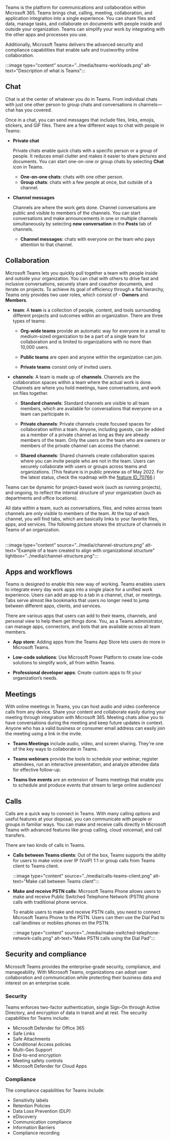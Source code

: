 Teams is the platform for communications and collaboration within Microsoft 365. Teams brings chat, calling, meeting, collaboration, and application integration into a single experience. You can share files and data, manage tasks, and collaborate on documents with people inside and outside your organization. Teams can simplify your work by integrating with the other apps and processes you use.

Additionally, Microsoft Teams delivers the advanced security and compliance capabilities that enable safe and trustworthy online collaboration.

‎:::image type="content" source="../media/teams-workloads.png" alt-text="Description of what is Teams":::

## Chat

Chat is at the center of whatever you do in Teams. From individual chats with just one other person to group chats and conversations in channels—chat has you covered. 

Once in a chat, you can send messages that include files, links, emojis, stickers, and GIF files. There are a few different ways to chat with people in Teams:

* **Private chat** 

    Private chats enable quick chats with a specific person or a group of people. It reduces email clutter and makes it easier to share pictures and documents. You can start one-on-one or group chats by selecting **Chat** icon in Teams. 
    
    * **One-on-one chats**: chats with one other person.
    * **Group chats**: chats with a few people at once, but outside of a channel.

* **Channel messages**

    Channels are where the work gets done. Channel conversations are public and visible to members of the channels. You can start conversations and make announcements in one or multiple channels simultaneously by selecting **new conversation** in the **Posts** tab of channels. 

    * **Channel messages**: chats with everyone on the team who pays attention to that channel.


## Collaboration
Microsoft Teams lets you quickly pull together a team with people inside and outside your organization. You can chat with others to drive fast and inclusive conversations, securely share and coauthor documents, and iterate on projects. To achieve its goal of efficiency through a flat hierarchy, Teams only provides two user roles, which consist of - **Owners** and **Members**.

* **team**: A **team** is a collection of people, content, and tools surrounding different projects and outcomes within an organization. There are three types of teams:

    * **Org-wide teams** provide an automatic way for everyone in a small to medium-sized organization to be a part of a single team for collaboration and is limited to organizations with no more than 10,000 users.

    * **Public teams** are open and anyone within the organization can join. 
    * **Private teams** consist only of invited users.
    

* **channels**: A team is made up of **channels**. Channels are the collaboration spaces within a team where the actual work is done. Channels are where you hold meetings, have conversations, and work on files together.

    * **Standard channels**: Standard channels are visible to all team members, which are available for conversations that everyone on a team can participate in. 

    * **Private channels**: Private channels create focused spaces for collaboration within a team. Anyone, including guests, can be added as a member of a private channel as long as they are already members of the team. Only the users on the team who are owners or members of the private channel can access the channel. 

    * **Shared channels**: Shared channels create collaboration spaces where you can invite people who are not in the team. Users can securely collaborate with users or groups across teams and organizations. (This feature is in public preview as of May 2022. For the latest status, check the roadmap with the [feature ID_70766](https://www.microsoft.com/microsoft-365/roadmap?filters=&searchterms=70766&azure-portal=true).)
    
Teams can be dynamic for project-based work (such as running projects), and ongoing, to reflect the internal structure of your organization (such as departments and office locations). 

All data within a team, such as conversations, files, and notes across team channels are only visible to members of the team. At the top of each channel, you will find tabs, which are basically links to your favorite files, apps, and services. The following picture shows the structure of channels in Teams of an organization.  
‎

‎:::image type="content" source="../media/channel-structure.png" alt-text="Example of a team created to align with organizational structure" lightbox="../media/channel-structure.png":::


## Apps and workflows
Teams is designed to enable this new way of working. Teams enables users to integrate every day work apps into a single place for a unified work experience. Users can add an app to a tab in a channel, chat, or meetings. Tabs serve almost like bookmarks that users no longer need to jump between different apps, clients, and services. 

There are various apps that users can add to their teams, channels, and personal view to help them get things done. You, as a Teams administrator, can manage apps, connectors, and bots that are available across all team members.  

* **App store**: Adding apps from the Teams App Store lets users do more in Microsoft Teams.

* **Low-code solutions**: Use Microsoft Power Platform to create low-code solutions to simplify work, all from within Teams.

* **Professional developer apps**: Create custom apps to fit your organization’s needs.

## Meetings

With online meetings in Teams, you can host audio and video conference calls from any device. Share your content and collaborate easily during your meeting through integration with Microsoft 365. Meeting chats allow you to have conversations during the meeting and keep future updates in context. Anyone who has a valid business or consumer email address can easily join the meeting using a link in the invite. 

* **Teams Meetings** include audio, video, and screen sharing. They're one of the key ways to collaborate in Teams.

* **Teams webinars** provide the tools to schedule your webinar, register attendees, run an interactive presentation, and analyze attendee data for effective follow-up.

* **Teams live events** are an extension of Teams meetings that enable you to schedule and produce events that stream to large online audiences!

## Calls

Calls are a quick way to connect in Teams. With many calling options and useful features at your disposal, you can communicate with people or groups in familiar ways. You can make and receive calls directly in Microsoft Teams with advanced features like group calling, cloud voicemail, and call transfers. 

There are two kinds of calls in Teams. 

* **Calls between Teams clients**: Out of the box, Teams supports the ability for users to make voice over IP (VoIP) 1:1 or group calls from Teams client to Teams client.

    ‎:::image type="content" source="../media/calls-teams-client.png" alt-text="Make call between Teams client":::

* **Make and receive PSTN calls**: Microsoft Teams Phone allows users to make and receive Public Switched Telephone Network (PSTN) phone calls with traditional phone service. 

    To enable users to make and receive PSTN calls, you need to connect Microsoft Teams Phone to the PSTN. Users can then use the Dial Pad to call landlines or mobiles phones on the PSTN.

     ‎:::image type="content" source="../media/make-switched-telephone-network-calls.png" alt-text="Make PSTN calls using the Dial Pad":::



## Security and compliance

Microsoft Teams provides the enterprise-grade security, compliance, and manageability. With Microsoft Teams, organizations can adopt user collaboration and communication while protecting their business data and interest on an enterprise scale. 

### Security
Teams enforces two-factor authentication, single Sign-On through Active Directory, and encryption of data in transit and at rest. The security capabilities for Teams include:

* Microsoft Defender for Office 365
* Safe Links
* Safe Attachments
* Conditional Access policies
* Multi-Geo Support
* End-to-end encryption
* Meeting safety controls
* Microsoft Defender for Cloud Apps
 
### Compliance
The compliance capabilities for Teams include:

* Sensitivity labels
* Retention Policies
* Data Loss Prevention (DLP)
* eDiscovery
* Communication compliance
* Information Barriers
* Compliance recording

 


 



 




 

